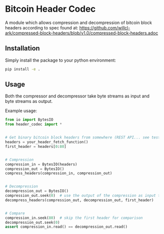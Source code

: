 # Bitcoin Header Codec

A module which allows compression and decompression of bitcoin block headers according to spec found at: 
https://github.com/willcl-ark/compressed-block-headers/blob/v1.0/compressed-block-headers.adoc

## Installation
Simply install the package to your python environment:

```bash
pip install -e .
```

## Usage
Both the compressor and decompressor take byte streams as input and byte streams as output.

Example usage:

```python
from io import BytesIO
from header_codec import *


# Get binary bitcoin block headers from somewhere (REST API... see tests.py)
headers = your_header_fetch_function()
first_header = headers[0:80]


# Compression
compression_in = BytesIO(headers)
compression_out = BytesIO()
compress_headers(compression_in, compression_out)


# Decompression
decompression_out = BytesIO()
compression_out.seek(0)  # use the output of the compression as input to decompression
decompress_headers(compression_out, decompression_out, first_header)


# Compare
compression_in.seek(80)  # skip the first header for comparison
decompression_out.seek(0)
assert compression_in.read() == decompression_out.read()
```

